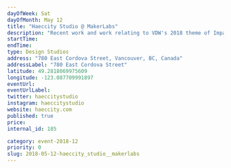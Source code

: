 ```yaml
---
dayOfWeek: Sat
dayOfMonth: May 12
title: "Haeccity Studio @ MakerLabs"
description: "Recent work and work relating to VDW's 2018 theme of Impact will be on display. Snacks and refreshments will be served."
startTime: 
endTime: 
type: Design Studios
address: "780 East Cordova Street, Vancouver, BC, Canada"
addressLabel: "780 East Cordova Street"
latitude: 49.2818069975609
longitude: -123.087709991897
eventUrl: 
eventUrlLabel: 
twitter: haeccitystudio
instagram: haeccitystudio
website: haeccity.com
published: true
price: 
internal_id: 185

category: event-2018-12
priority: 0
slug: 2018-05-12-haeccity_studio__makerlabs
---
```

